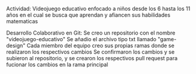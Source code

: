 Actividad:
Videojuego educativo enfocado a niños desde los 6 hasta los 11 años en el cual se busca que aprendan y afiancen sus habilidades matematicas

Desarrollo Colaborativo en Git: 
Se creo un repositorio con el nombre "videojuego-educativo"
Se añadio el archivo tipo txt llamado "game-design"
Cada miembro del equipo creo sus propias ramas donde se realizaron los respectivos cambios
Se confirmaron los cambios y se subieron al repositorio, y se crearon los respectivos pull request para fucionar los cambios en la rama principal
